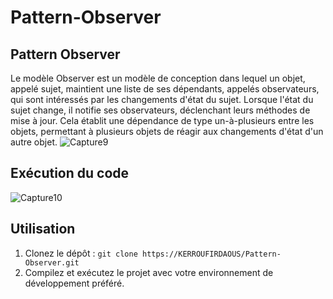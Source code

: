# Pattern-Observer

## Pattern Observer
Le modèle Observer est un modèle de conception dans lequel un objet, appelé sujet, maintient une liste de ses dépendants, appelés observateurs, qui sont intéressés par les changements d'état du sujet. Lorsque l'état du sujet change, il notifie ses observateurs, déclenchant leurs méthodes de mise à jour. Cela établit une dépendance de type un-à-plusieurs entre les objets, permettant à plusieurs objets de réagir aux changements d'état d'un autre objet.
![Capture9](https://github.com/KERROUFIRDAOUS/Pattern-Observer/assets/52587545/6d9a3ea6-1b68-417b-8461-4d87a417fe38)

## Exécution du code
![Capture10](https://github.com/KERROUFIRDAOUS/Pattern-Observer/assets/52587545/3d73f7ce-1f3b-48f7-9722-75269f13926e)


## Utilisation
1. Clonez le dépôt : `git clone https://KERROUFIRDAOUS/Pattern-Observer.git`
2. Compilez et exécutez le projet avec votre environnement de développement préféré.

